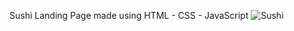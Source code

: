 Sushi Landing Page made using HTML - CSS - JavaScript
![Sushi](https://i.ibb.co/dBxww2c/Sushi.png)

